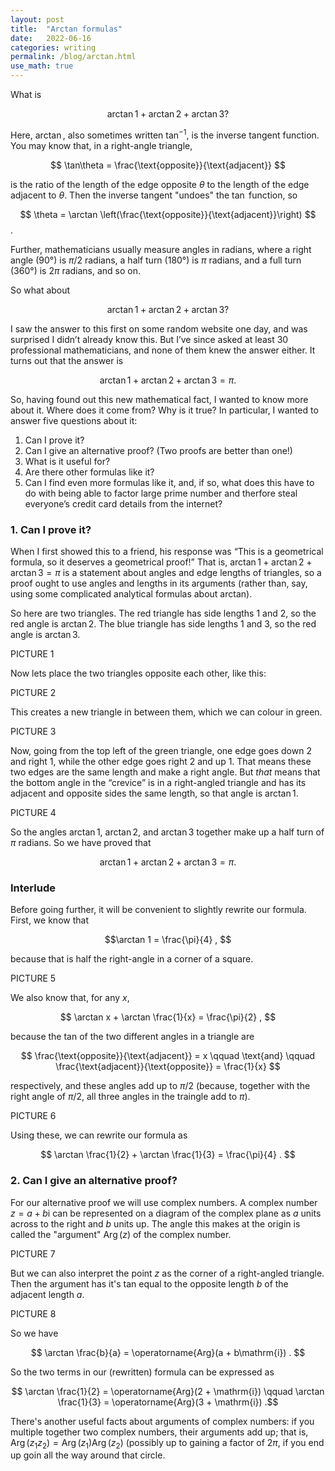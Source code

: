 ```yaml
---
layout: post
title:  "Arctan formulas"
date:   2022-06-16
categories: writing
permalink: /blog/arctan.html
use_math: true
---
```


What is

$$ \arctan 1 + \arctan 2 + \arctan 3 ? $$

Here, $\arctan{}$, also sometimes written $\tan^{-1}$, is the inverse tangent function. You may know that, in a right-angle triangle,

$$ \tan\theta = \frac{\text{opposite}}{\text{adjacent}} $$

is the ratio of the length of the edge opposite $\theta$ to the length of the edge adjacent to $\theta$. Then the inverse tangent "undoes" the $\tan$ function, so

$$ \theta = \arctan \left(\frac{\text{opposite}}{\text{adjacent}}\right) $$.

Further, mathematicians usually measure angles in radians, where a right angle (90°) is $\pi/2$ radians, a half turn (180°) is $\pi$ radians, and a full turn (360°) is $2\pi$ radians, and so on.

So what about

$$ \arctan 1 + \arctan 2 + \arctan 3 ? $$

I saw the answer to this first on some random website one day, and was surprised I didn’t already know this. But I’ve since asked at least 30 professional mathematicians, and none of them knew the answer either. It turns out that the answer is

$$ \arctan 1 + \arctan 2 + \arctan 3 = \pi . $$

So, having found out this new mathematical fact, I wanted to know more about it. Where does it come from? Why is it true? In particular, I wanted to answer five questions about it:

1. Can I prove it?
2. Can I give an alternative proof? (Two proofs are better than one!)
3. What is it useful for?
4. Are there other formulas like it?
5. Can I find even more formulas like it, and, if so, what does this have to do with being able to factor large prime number and therfore steal everyone’s credit card details from the internet?

### 1. Can I prove it?

When I first showed this to a friend, his response was “This is a geometrical formula, so it deserves a geometrical proof!” That is, $\arctan 1 + \arctan 2 + \arctan 3 = \pi$ is a statement about angles and edge lengths of triangles, so a proof ought to use angles and lengths in its arguments (rather than, say, using some complicated analytical formulas about arctan).

So here are two triangles. The red triangle has side lengths 1 and 2, so the red angle is $\arctan 2$. The blue triangle has side lengths 1 and 3, so the red angle is $\arctan 3$.

PICTURE 1

Now lets place the two triangles opposite each other, like this:

PICTURE 2

This creates a new triangle in between them, which we can colour in green.

PICTURE 3

Now, going from the top left of the green triangle, one edge goes down 2 and right 1, while the other edge goes right 2 and up 1. That means these two edges are the same length and make a right angle. But *that* means that the bottom angle in the “crevice” is in a right-angled triangle and has its adjacent and opposite sides the same length, so that angle is $\arctan 1$.

PICTURE 4

So the angles $\arctan 1$, $\arctan 2$, and $\arctan 3$ together make up a half turn of $\pi$ radians. So we have proved that 

$$ \arctan 1 + \arctan 2 + \arctan 3 = \pi . $$

### Interlude

Before going further, it will be convenient to slightly rewrite our formula. First, we know that

$$\arctan 1 = \frac{\pi}{4} , $$

because that is half the right-angle in a corner of a square. 

PICTURE 5

We also know that, for any $x$,

$$ \arctan x  + \arctan \frac{1}{x} = \frac{\pi}{2} , $$

because the tan of the two different angles in a triangle are

$$ \frac{\text{opposite}}{\text{adjacent}} = x \qquad \text{and} \qquad \frac{\text{adjacent}}{\text{opposite}} = \frac{1}{x} $$

respectively, and these angles add up to $\pi/2$ (because, together with the right angle of $\pi/2$, all three angles in the traingle add to $\pi$).

PICTURE 6

Using these, we can rewrite our formula as

$$ \arctan \frac{1}{2} + \arctan \frac{1}{3} = \frac{\pi}{4} . $$

### 2. Can I give an alternative proof?

For our alternative proof we will use complex numbers. A complex number $z = a + b\mathrm{i}$ can be represented on a diagram of the complex plane as $a$ units across to the right and $b$ units up. The angle this makes at the origin is called the "argument" $\operatorname{Arg}(z)$ of the complex number.

PICTURE 7

But we can also interpret the point $z$ as the corner of a right-angled triangle. Then the argument has it's tan equal to the opposite length $b$ of the adjacent length $a$.

PICTURE 8

So we have

$$ \arctan \frac{b}{a} = \operatorname{Arg}(a + b\mathrm{i}) . $$

So the two terms in our (rewritten) formula can be expressed as

$$ \arctan \frac{1}{2} = \operatorname{Arg}(2 + \mathrm{i}) \qquad \arctan \frac{1}{3} = \operatorname{Arg}(3 + \mathrm{i}) .$$

There's another useful facts about arguments of complex numbers: if you multiple together two complex numbers, their arguments add up; that is, $\operatorname{Arg}(z_1z_2) = \operatorname{Arg}(z_1)\operatorname{Arg}(z_2)$ (possibly up to gaining a factor of $2\pi$, if you end up goin all the way around that circle.
